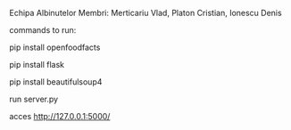 Echipa Albinutelor
Membri: Merticariu Vlad, Platon Cristian, Ionescu Denis

commands to run:

pip install openfoodfacts

pip install flask

pip install beautifulsoup4

run server.py

acces http://127.0.0.1:5000/